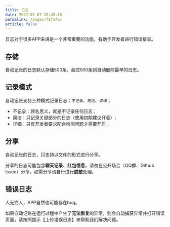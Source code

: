```yaml
---
title: 日志
date: 2022-01-07 20:45:18
permalink: /pages/f8fafe/
article: false
---
```


日志对于很多APP来讲是一个非常重要的功能，有助于开发者进行错误排查。

## 存储

自动记账的日志默认存储500条，超过500条则自动删除最早的日志。

## 记录模式

自动记账支持三种模式记录日志：`不记录`、`简洁`、`详细`；

- 不记录：顾名思义，就是不记录任何日志；
- 简洁：只记录关键部分的日志（使用初期建议开着）;
- 详细：只有开发者要求配合检测问题才需要开启；

## 分享

自动记账的日志，只支持以文件的形式进行分享。

分享的日志可能包含**聊天记录**、**红包信息**，请勿在公开场合（QQ群、Github Issue）分享，如需分享请自行进行**脱敏**处理。

## 错误日志

人无完人，APP自然也可能存在bug。

如果自动记账在运行过程中产生了**无法恢复**的异常，则会自动捕获异常并打开错误页面，请按照提示【上传错误日志】来帮助我们解决问题。